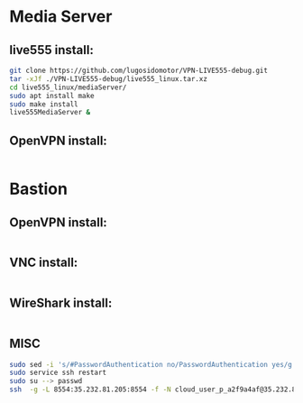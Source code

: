 # Media Server

## live555 install:
```bash
git clone https://github.com/lugosidomotor/VPN-LIVE555-debug.git
tar -xJf ./VPN-LIVE555-debug/live555_linux.tar.xz
cd live555_linux/mediaServer/
sudo apt install make
sudo make install
live555MediaServer &
```

## OpenVPN install:
```bash

```

# Bastion

## OpenVPN install:
```bash

```

## VNC install:
```bash

```

## WireShark install:
```bash

```


## MISC
```bash
sudo sed -i 's/#PasswordAuthentication no/PasswordAuthentication yes/g' /etc/ssh/sshd_config
sudo service ssh restart
sudo su --> passwd
ssh  -g -L 8554:35.232.81.205:8554 -f -N cloud_user_p_a2f9a4af@35.232.81.205
```
